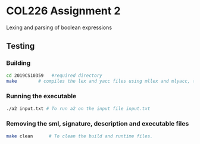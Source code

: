 # COL226 Assignment 2

Lexing and parsing of boolean expressions

## Testing

### Building

```bash
cd 2019CS10359   #required directory
make        # compiles the lex and yacc files using mllex and mlyacc, then compiles a2.mlb using mlton to generate the executable a2
```

### Running the executable

```bash
./a2 input.txt # To run a2 on the input file input.txt
```

### Removing the sml, signature, description and executable files

```bash
make clean      # To clean the build and runtime files.
```
